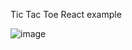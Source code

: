 Tic Tac Toe React example 

![image](https://github.com/user-attachments/assets/f35050b4-dba1-4647-9551-23f021a5bb6c)

